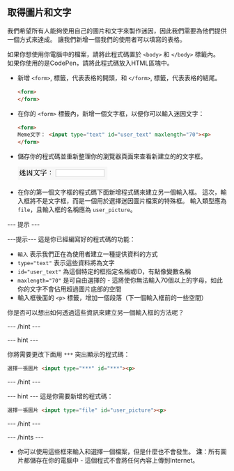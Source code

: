 ## 取得圖片和文字

我們希望所有人能夠使用自己的圖片和文字來製作迷因，因此我們需要為他們提供一個方式來達成。 讓我們新增一個我們的使用者可以填寫的表格。

如果你想使用你電腦中的檔案，請將此程式碼置於 `<body>` 和 `</body>` 標籤內。 如果你使用的是CodePen，請將此程式碼放入HTML區塊中。

- 新增 `<form>`, 標籤，代表表格的開頭，和 `</form>`, 標籤，代表表格的結尾。

    ```html
    <form>
    </form>
    ```

- 在你的 `<form>` 標籤內，新增一個文字框，以便你可以輸入迷因文字：

  ```html
  <form>
  Meme文字： <input type="text" id="user_text" maxlength="70"><p>
  </form>
  ```

- 儲存你的程式碼並重新整理你的瀏覽器頁面來查看新建立的的文字框。

    ![第一個文字框](images/first-box.png)

- 在你的第一個文字框的程式碼下面新增程式碼來建立另一個輸入框。 這次，輸入框將不是文字框，而是一個用於選擇迷因圖片檔案的特殊框。 輸入類型應為 `file`，且輸入框的名稱應為 `user_picture`。

--- 提示 ---

---提示--- 這是你已經編寫好的程式碼的功能：

  * `輸入` 表示我們正在為使用者建立一種提供資料的方式
  * `type="text"` 表示這些資料將為文字
  * `id="user_text"` 為這個特定的框指定名稱或ID，有點像變數名稱
  * `maxlength="70"` 是可自由選擇的 - 這將使你無法輸入70個以上的字母，如此你的文字不會佔用超過圖片底部的空間
  * 輸入框後面的 `<p>` 標籤，增加一個段落（下一個輸入框前的一些空間）

你是否可以想出如何透過這些資訊來建立另一個輸入框的方法呢？

--- /hint ---

--- hint ---

你將需要更改下面用 `***` 突出顯示的程式碼：

```html
選擇一張圖片 <input type="***" id="***"><p>
```

--- /hint ---

--- hint --- 這是你需要新增的程式碼：

```html
選擇一張圖片 <input type="file" id="user_picture"><p>
```
--- /hint ---

--- /hints ---

- 你可以使用這些框來輸入和選擇一個檔案，但是什麼也不會發生。 **注**：所有圖片都儲存在你的電腦中 - 這個程式不會將任何內容上傳到Internet。

